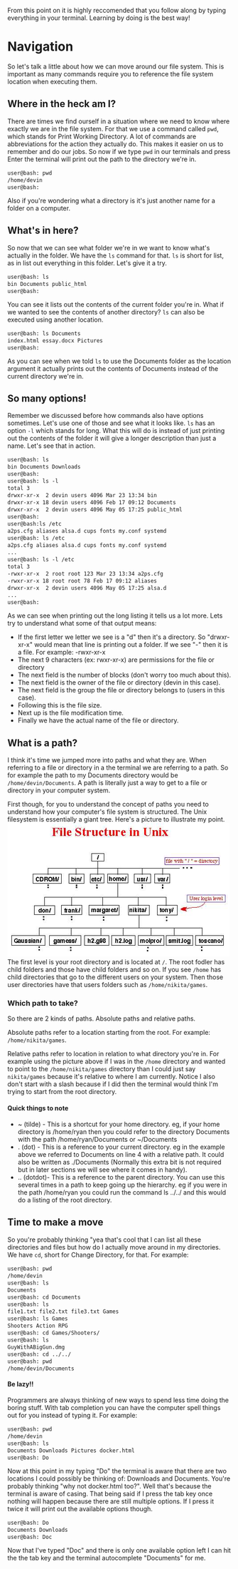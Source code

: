 From this point on it is highly reccomended that you follow along by typing everything in your terminal. Learning by doing is the best way!  

# Navigation
So let's talk a little about how we can move around our file system. This is important as many commands require you to reference the file system location when executing them.

## Where in the heck am I?
There are times we find ourself in a situation where we need to know where exactly we are in the file system. For that we use a command called `pwd`, which stands for Print Working Directory. A lot of commands are abbreviations for the action they actually do. This makes it easier on us to remember and do our jobs. So now if we type  `pwd` in our terminals and press Enter the terminal will print out the path to the directory we're in.

```console
user@bash: pwd
/home/devin
user@bash: 
```

Also if you're wondering what a directory is it's just another name for a folder on a computer.

## What's in here?
So now that we can see what folder we're in we want to know what's actually in the folder. We have the `ls` command for that. `ls` is short for list, as in list out everything in this folder. Let's give it a try.

```console
user@bash: ls
bin Documents public_html
user@bash: 
```
You can see it lists out the contents of the current folder you're in. What if we wanted to see the contents of another directory? `ls` can also be executed using another location.

```console
user@bash: ls Documents
index.html essay.docx Pictures
user@bash: 
```
As you can see when we told `ls` to use the Documents folder as the location argument it actually prints out the contents of Documents instead of the current directory we're in.

## So many options!
Remember we discussed before how commands also have options sometimes. Let's use one of those and see what it looks like. `ls` has an option `-l` which stands for long. What this will do is instead of just printing out the contents of the folder it will give a longer description than just a name. Let's see that in action.

```console
user@bash: ls
bin Documents Downloads
user@bash:
user@bash: ls -l
total 3
drwxr-xr-x  2 devin users 4096 Mar 23 13:34 bin  
drwxr-xr-x 18 devin users 4096 Feb 17 09:12 Documents  
drwxr-xr-x  2 devin users 4096 May 05 17:25 public_html  
user@bash:
user@bash:ls /etc  
a2ps.cfg aliases alsa.d cups fonts my.conf systemd  
user@bash: ls /etc  
a2ps.cfg aliases alsa.d cups fonts my.conf systemd  
...  
user@bash: ls -l /etc  
total 3  
-rwxr-xr-x  2 root root 123 Mar 23 13:34 a2ps.cfg  
-rwxr-xr-x 18 root root 78 Feb 17 09:12 aliases  
drwxr-xr-x  2 devin users 4096 May 05 17:25 alsa.d  
...  
user@bash: 
```

As we can see when printing out the long listing it tells us a lot more. Lets try to understand what some of that output means:

* If the first letter we letter we see is a "d" then it's a directory. So "drwxr-xr-x" would mean that line is printing out a folder. If we see "-" then it is a file. For example: -rwxr-xr-x
* The next 9 characters (ex: rwxr-xr-x) are permissions for the file or directory
* The next field is the number of blocks (don't worry too much about this).
* The next field is the owner of the file or directory (devin in this case).
* The next field is the group the file or directory belongs to (users in this case).
* Following this is the file size.
* Next up is the file modification time.
* Finally we have the actual name of the file or directory.

## What is a path?
I think it's time we jumped more into paths and what they are. When referring to a file or directory in a the terminal we are referring to a path. So for example the path to my Documents directory would be `/home/devin/Documents`. A path is literally just a way to get to a file or directory in your computer system.  

First though, for you to understand the concept of paths you need to understand how your computer's file system is structured. The Unix filesystem is essentially a giant tree. Here's a picture to illustrate my point.
![Unix File System](./images/unix-fs.jpg)  
The first level is your root directory and is located at `/`. The root fodler has child folders and those have child folders and so on. If you see `/home` has child directories that go to the different users on your system. Then those user directories have that users folders such as `/home/nikita/games`.  

### Which path to take?
So there are 2 kinds of paths. Absolute paths and relative paths.  

Absolute paths refer to a location starting from the root. For example: `/home/nikita/games`.  

Relative paths refer to location in relation to what directory you're in. For example using the picture above if I was in the `/home` directory and wanted to point to the `/home/nikita/games` directory than I could just say `nikita/games` because it's relative to where I am currently. Notice I also don't start with a slash because if I did then the terminal would think I'm trying to start from the root directory. 

#### Quick things to note

* ~ (tilde) - This is a shortcut for your home directory. eg, if your home directory is /home/ryan then you could refer to the directory Documents with the path /home/ryan/Documents or ~/Documents
* . (dot) - This is a reference to your current directory. eg in the example above we referred to Documents on line 4 with a relative path. It could also be written as ./Documents (Normally this extra bit is not required but in later sections we will see where it comes in handy).
* .. (dotdot)- This is a reference to the parent directory. You can use this several times in a path to keep going up the hierarchy. eg if you were in the path /home/ryan you could run the command ls ../../ and this would do a listing of the root directory.  

## Time to make a move
So you're probably thinking "yea that's cool that I can list all these directories and files but how do I actually move around in my directories. We have `cd`, short for Change Directory, for that. For example:

```console
user@bash: pwd
/home/devin
user@bash: ls
Documents
user@bash: cd Documents
user@bash: ls
file1.txt file2.txt file3.txt Games
user@bash: ls Games
Shooters Action RPG
user@bash: cd Games/Shooters/
user@bash: ls
GuyWithABigGun.dmg
user@bash: cd ../../
user@bash: pwd
/home/devin/Documents
```

#### Be lazy!!
Programmers are always thinking of new ways to spend less time doing the boring stuff. With tab completion you can have the computer spell things out for you instead of typing it. For example:  
```console
user@bash: pwd
/home/devin
user@bash: ls
Documents Downloads Pictures docker.html
user@bash: Do
```

Now at this point in my typing "Do" the terminal is aware that there are two locations I could possibly be thinking of: Downloads and Documents. You're probably thinking "why not docker.html too?". Well that's because the terminal is aware of casing. That being said if I press the tab key once nothing will happen because there are still multiple options. If I press it twice it will print out the available options though.

```console
user@bash: Do
Documents Downloads
user@bash: Doc
```

Now that I've typed "Doc" and there is only one available option left I can hit the the tab key and the terminal autocomplete "Documents" for me.
